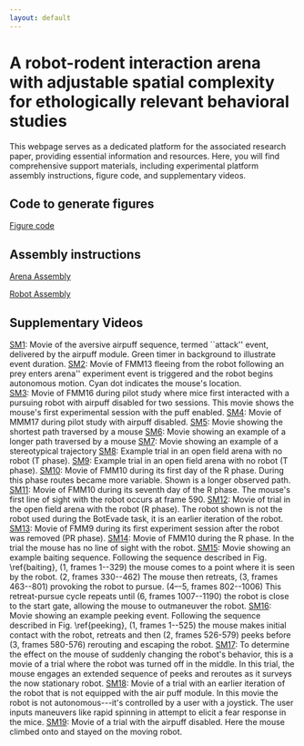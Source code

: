 ```yaml
---
layout: default
---
```

# A robot-rodent interaction arena with adjustable spatial complexity for ethologically relevant behavioral studies

This webpage serves as a dedicated platform for the associated research paper, providing essential information and resources.  Here, you will find comprehensive support materials, including experimental platform assembly instructions, figure code, and supplementary videos. 

## Code to generate figures
[Figure code](https://colab.research.google.com/drive/1EbFh44LEhl9npWPzdv3WODliqK4Q9_h3?usp=sharing)

## Assembly instructions 

[Arena Assembly](https://github.com/cellworld/arena_assembly)

[Robot Assembly](https://github.com/cellworld/robot_assembly)

## Supplementary Videos

[SM1](https://drive.google.com/drive/u/0/folders/1wH3VsdWOeWc_PXIToa9uanlwF_mSJ81q): Movie of the aversive airpuff sequence, termed ``attack'' event, delivered by the airpuff module. Green timer in background to illustrate event duration.
[SM2](https://drive.google.com/drive/u/0/folders/1pMLhaBUBCCgpP3fxhqoOymh2Okf2BOyR): Movie of FMM13 fleeing from the robot following an prey enters arena'' experiment event is triggered and the robot begins autonomous motion. Cyan dot indicates the mouse's location.  
[SM3](https://drive.google.com/drive/u/0/folders/1YlUPlhfVbiJ_joUgb7jCGGT-35t5DlWd): Movie of FMM16 during pilot study where mice first interacted with a pursuing robot with airpuff disabled for two sessions. This movie shows the mouse's first experimental session with the puff enabled. 
[SM4](https://drive.google.com/drive/u/0/folders/1vA8moctDiIVPVZlnUgdR9-u4QtcgmXqG): Movie of MMM17 during pilot study with airpuff disabled. 
[SM5](https://drive.google.com/drive/u/0/folders/1JJlFmGVMN97xw_w0a87Er2vfxcbc9KMV): Movie showing the shortest path traversed by a mouse
[SM6](https://drive.google.com/drive/u/0/folders/1we5Un72uG5LVmv89HUbQ7e-_4RGBiQd7): Movie showing an example of a longer path traversed by a mouse 
[SM7](https://drive.google.com/drive/u/0/folders/1beqUk0srYul24GL4T_-r3c-ChWxKIwXF): Movie showing an example of a stereotypical trajectory 
[SM8](https://drive.google.com/drive/u/0/folders/123eDgZaAbt0gY9o46qgfL19JQXDN8E7E): Example trial in an open field arena with no robot (T phase).
[SM9](https://drive.google.com/drive/u/0/folders/19_1da6jGl01E09VX4QpjNGpf0_Rb0rdy): Example trial in an open field arena with no robot (T phase).
[SM10](https://drive.google.com/drive/u/0/folders/1zlhnVnm4CDqQC0zkgmqlO20fuy26ALTE): Movie of FMM10 during its first day of the R phase. During this phase routes became more variable. Shown is a longer observed path.
[SM11](https://drive.google.com/drive/u/0/folders/1zlhnVnm4CDqQC0zkgmqlO20fuy26ALTE): Movie of FMM10 during its seventh day of the R phase. The mouse's first line of sight with the robot occurs at frame 590.
[SM12](https://drive.google.com/drive/u/0/folders/12t4lRwMQPau_KHeDOvpF1YCxWX00uTtZ): Movie of trial in the open field arena with the robot (R phase). The robot shown is not the robot used during the BotEvade task, it is an earlier iteration of the robot. 
[SM13](https://drive.google.com/drive/u/0/folders/19g3LbPuU8vOAXxF2HX2ZEql4tZQkevDe): Movie of FMM9 during its first experiment session after the robot was removed (PR phase). 
[SM14](https://drive.google.com/drive/u/0/folders/146Msjds134yZNo1J0-NzFX05HJ8u-lHV): Movie of FMM10 during the R phase. In the trial the mouse has no line of sight with the robot.
[SM15](https://drive.google.com/drive/u/0/folders/1EtGqj_ehLoJPu-_GlxpgesdleWX6Azsg): Movie showing an example baiting sequence. Following the sequence described in Fig. \ref{baiting}, 
(1, frames 1--329) the mouse comes to a point where it is seen by the robot. 
(2, frames 330--462) The mouse then retreats, 
(3, frames 463--801) provoking the robot to pursue. 
(4–-5, frames 802--1006) This retreat-pursue cycle repeats until 
(6, frames 1007--1190) the robot is close to the start gate, allowing the mouse to outmaneuver the robot.
[SM16](https://drive.google.com/drive/u/0/folders/1O285nNpevaEXUKaPw6Jg7GdOMaOPt_h6): Movie showing an example peeking event. Following the sequence described in Fig. \ref{peeking}, 
(1, frames 1--525) the mouse makes initial contact with the robot, retreats and then
(2, frames 526-579) peeks before
(3, frames 580-576) rerouting and escaping the robot.
[SM17](https://drive.google.com/drive/u/0/folders/1vpGnVcMYe1uUDI8d0F2KznocJCjVok0b):  To determine the effect on the mouse of suddenly changing the robot's behavior, this is a movie of a trial where the robot was turned off in the middle. In this trial, the mouse engages an extended sequence of peeks and reroutes as it surveys the now stationary robot.
[SM18](https://drive.google.com/drive/u/0/folders/19Tm9krqzklYqZW64LPpMA-JQknrlbcBX): Movie of a trial with an earlier iteration of the robot that is not equipped with the air puff module. In this movie the robot is not autonomous---it's controlled by a user with a joystick. The user inputs maneuvers like rapid spinning in attempt to elicit a fear response in the mice.
[SM19](https://drive.google.com/drive/u/0/folders/1oU356wvj2YcEEi4_0yp5Cvdv34g_Jco3): Movie of a trial with the airpuff disabled. Here the mouse climbed onto and stayed on the moving robot.
